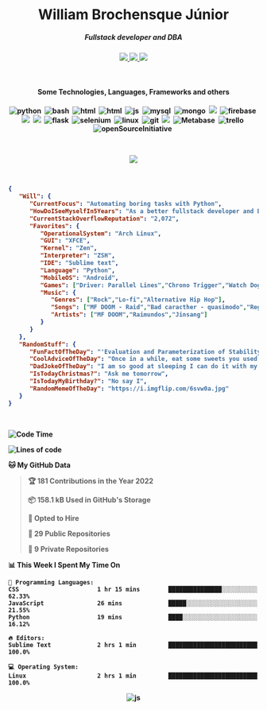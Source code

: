 <h1 align="center">William Brochensque Júnior</h1>

<h5 align="center">Fullstack developer and DBA</h5>

<p align="center">
	<a href="https://gist.github.com/willnaoosmith">
		<img src="https://img.shields.io/badge/-Gists-000?style=for-the-badge&logo=Github&logoColor=white" />
	</a>
	<a href="https://stackoverflow.com/users/12368797/william-brochensque-junior?tab=profile">
		<img src="https://img.shields.io/badge/Stack_Overflow-FE7A16?style=for-the-badge&logo=stack-overflow&logoColor=white" />
	</a>
	<a href="mailto:brochensquewill@protonmail.com">
		<img src="https://img.shields.io/badge/protonmail-%238B89CC.svg?&style=for-the-badge&logo=protonmail&logoColor=white" />
	</a>
</p>

<br>

<h4 align="center">Some Technologies, Languages, Frameworks and others<h4/>
	
<p align="center">
	<img src="https://img.shields.io/badge/python%20-%2314354C.svg?&style=for-the-badge&logo=python&logoColor=white" alt="python" />&nbsp;
	<img src="https://img.shields.io/badge/shell_script%20-%23121011.svg?&style=for-the-badge&logo=gnu-bash&logoColor=white" alt="bash" />&nbsp;
	<img src="https://img.shields.io/badge/HTML-239120?style=for-the-badge&logo=html5&logoColor=white" alt="html" />&nbsp;
	<img src="https://img.shields.io/badge/CSS-3498DB?&style=for-the-badge&logo=css3&logoColor=white" alt="html" />&nbsp;
	<img src="https://img.shields.io/badge/JavaScript-F7DF1E?style=for-the-badge&logo=javascript&logoColor=black" alt="js" />&nbsp;
	<img src="https://img.shields.io/badge/MySQL-00000F?style=for-the-badge&logo=mysql&logoColor=white" alt="mysql" />&nbsp;
	<img src="https://img.shields.io/badge/MongoDB-%234ea94b.svg?&style=for-the-badge&logo=mongodb&logoColor=white" alt="mongo" />&nbsp;
	<img src="https://img.shields.io/badge/Microsoft_SQL_Server-CC2927?style=for-the-badge&logo=microsoft-sql-server&logoColor=white"/>&nbsp;
	<img src="https://img.shields.io/badge/Firebase-ffca28?style=for-the-badge&logo=firebase&logoColor=black" alt="firebase" />&nbsp;
	<img src="https://img.shields.io/badge/react_native%20-%2320232a.svg?&style=for-the-badge&logo=react&logoColor=%2361DAFB" />&nbsp;
	<img src="https://img.shields.io/badge/react%20-%2320232a.svg?&style=for-the-badge&logo=react&logoColor=%2361DAFB"/>&nbsp;
	<img src="https://img.shields.io/badge/flask%20-%23000.svg?&style=for-the-badge&logo=flask&logoColor=white" alt="flask" />&nbsp;
	<img src="https://img.shields.io/badge/Selenium-43B02A?style=for-the-badge&logo=selenium&logoColor=white" alt="selenium" />&nbsp;
	<img src="https://img.shields.io/badge/Linux-FCC624?style=for-the-badge&logo=linux&logoColor=black" alt="linux" />&nbsp;
	<img src="https://img.shields.io/badge/git-F05032?style=for-the-badge&logo=git&logoColor=white" alt="git" />&nbsp;
	<img src="https://img.shields.io/badge/SAP-0FAAFF?style=for-the-badge&logo=sap&logoColor=white" />&nbsp;
	<img src="https://img.shields.io/static/v1?style=for-the-badge&message=Metabase&color=509EE3&logo=Metabase&logoColor=FFFFFF&label=" alt="Metabase" />&nbsp;
	<img src="https://img.shields.io/badge/trello-0079BF?style=for-the-badge&logo=trello&logoColor=white" alt="trello" />&nbsp;
	<img src="https://img.shields.io/badge/open_source_initiative-3DA639?style=for-the-badge&logo=open-source-initiative&logoColor=white" alt="openSourceInitiative" />&nbsp;
</p>

</br>
<p align="center">
	<img src="https://spotify-github-profile.vercel.app/api/view?uid=12181824518&cover_image=false&theme=default" />
</p>

</br>

<!--START_SECTION:mydata-->

```json
{
   "Will": {
      "CurrentFocus": "Automating boring tasks with Python",
      "HowDoISeeMyselfIn5Years": "As a better fullstack developer and DBA",
      "CurrentStackOverflowReputation": "2,072",
      "Favorites": {
         "OperationalSystem": "Arch Linux",
         "GUI": "XFCE",
         "Kernel": "Zen",
         "Interpreter": "ZSH",
         "IDE": "Sublime text",
         "Language": "Python",
         "MobileOS": "Android",
         "Games": ["Driver: Parallel Lines","Chrono Trigger","Watch Dogs"],
         "Music": {
            "Genres": ["Rock","Lo-fi","Alternative Hip Hop"],
            "Songs": ["MF DOOM - Raid","Bad caracther - quasimodo","Reggae do Maneiro - Raimundos"],
            "Artists": ["MF DOOM","Raimundos","Jinsang"]
         }
      }
   },
   "RandomStuff": {
      "FunFactOfTheDay": "'Evaluation and Parameterization of Stability and Safety Performance Characteristics of Two and Three Wheeled Vehicular Toys for Riding.' Title of a $230,000 research project proposed by the Department of Health, Education and Welfare, to study the various ways children fall off bicycles.",
      "CoolAdviceOfTheDay": "Once in a while, eat some sweets you used to enjoy when you were younger.",
      "DadJokeOfTheDay": "I am so good at sleeping I can do it with my eyes closed!",
      "IsTodayChristmas?": "Ask me tomorrow",
      "IsTodayMyBirthday?": "No say I",
      "RandomMemeOfTheDay": "https://i.imgflip.com/6svw0a.jpg"
   }
}
```

<!--END_SECTION:mydata-->

<br>

<!--START_SECTION:waka-->
![Code Time](http://img.shields.io/badge/Code%20Time-511%20hrs%2015%20mins-blue)

![Lines of code](https://img.shields.io/badge/From%20Hello%20World%20I%27ve%20Written-2%20Million%20lines%20of%20code-blue)

**🐱 My GitHub Data** 

> 🏆 181 Contributions in the Year 2022
 > 
> 📦 158.1 kB Used in GitHub's Storage 
 > 
> 💼 Opted to Hire
 > 
> 📜 29 Public Repositories 
 > 
> 🔑 9 Private Repositories  
 > 
📊 **This Week I Spent My Time On** 

```text
💬 Programming Languages: 
CSS                      1 hr 15 mins        ███████████████░░░░░░░░░░   62.33% 
JavaScript               26 mins             █████░░░░░░░░░░░░░░░░░░░░   21.55% 
Python                   19 mins             ████░░░░░░░░░░░░░░░░░░░░░   16.12%

🔥 Editors: 
Sublime Text             2 hrs 1 min         █████████████████████████   100.0%

💻 Operating System: 
Linux                    2 hrs 1 min         █████████████████████████   100.0%

```


<!--END_SECTION:waka-->

<p align="center">
	<img src="https://komarev.com/ghpvc/?username=willnaoosmith&color=fb760b&label=Visitors" alt="js" />
</p>
